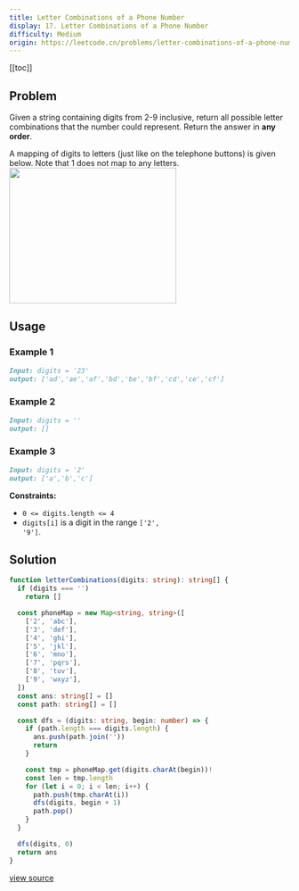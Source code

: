 ```yaml
---
title: Letter Combinations of a Phone Number
display: 17. Letter Combinations of a Phone Number
difficulty: Medium
origin: https://leetcode.cn/problems/letter-combinations-of-a-phone-number
---
```


[[toc]]

## Problem

Given a string containing digits from 2-9 inclusive, return all possible letter combinations that the number could represent. Return the answer in **any order**.

A mapping of digits to letters (just like on the telephone buttons) is given below. Note that 1 does not map to any letters.
<img alt="" src="https://assets.leetcode.com/uploads/2022/03/15/1200px-telephone-keypad2svg.png" style="width: 300px; height: 243px;" />

## Usage

### Example 1

```md
Input: digits = '23'
output: ['ad','ae','af','bd','be','bf','cd','ce','cf']
```

### Example 2

```md
Input: digits = ''
output: []
```

### Example 3

```md
Input: digits = '2'
output: ['a','b','c']
```

**Constraints:**

- <code>0 &lt;= digits.length &lt;= 4</code>
- <code>digits[i]</code> is a digit in the range <code>[&#39;2&#39;, &#39;9&#39;]</code>.

## Solution

```ts
function letterCombinations(digits: string): string[] {
  if (digits === '')
    return []

  const phoneMap = new Map<string, string>([
    ['2', 'abc'],
    ['3', 'def'],
    ['4', 'ghi'],
    ['5', 'jkl'],
    ['6', 'mno'],
    ['7', 'pqrs'],
    ['8', 'tuv'],
    ['9', 'wxyz'],
  ])
  const ans: string[] = []
  const path: string[] = []

  const dfs = (digits: string, begin: number) => {
    if (path.length === digits.length) {
      ans.push(path.join(''))
      return
    }

    const tmp = phoneMap.get(digits.charAt(begin))!
    const len = tmp.length
    for (let i = 0; i < len; i++) {
      path.push(tmp.charAt(i))
      dfs(digits, begin + 1)
      path.pop()
    }
  }

  dfs(digits, 0)
  return ans
}
```

[view source](https://leetcode.cn/problems/letter-combinations-of-a-phone-number)
